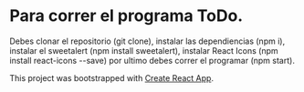 # Para correr el programa ToDo.

Debes clonar el repositorio (git clone), instalar las dependiencias (npm i), instalar el sweetalert (npm install sweetalert), instalar React Icons (npm install react-icons --save) por ultimo debes correr el programar (npm start).

This project was bootstrapped with [Create React App](https://github.com/facebook/create-react-app).

